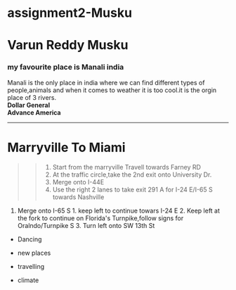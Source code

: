 # assignment2-Musku

# Varun Reddy Musku

### my favourite place is Manali  india

Manali is the only place in india where we can find different types of people,animals and when it comes to weather it is too cool.it is the orgin place of 3 rivers. <br>
**Dollar General** <br>
**Advance America**

---
# Marryville To Miami
>> 1. Start from the marryville Travell towards Farney RD
>> 1. At the traffic circle,take the 2nd exit onto University Dr.
>> 1. Merge onto I-44E
>> 1. Use the right 2 lanes to take exit 291 A for I-24 E/I-65 S towards Nashville <br>
1. Merge onto I-65 S
       1. keep left to continue towars I-24 E
       2. Keep left at the fork to continue on Florida's Turnpike,follow signs for Oralndo/Turnpike S
       3. Turn left onto SW 13th St

* Dancing
- new places
* travelling
- climate